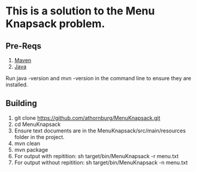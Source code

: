 This is a solution to the Menu Knapsack problem.
================================================

Pre-Reqs
--------
1. [Maven](http://maven.apache.org/)
2. [Java](http://www.oracle.com/technetwork/java/javase/downloads/jdk7u7-downloads-1836413.html)

Run java -version and mvn -version in the command line to ensure they are installed.

Building
--------

1. git clone https://github.com/athornburg/MenuKnapsack.git
2. cd MenuKnapsack
1. Ensure text documents are in the MenuKnapsack/src/main/resources folder in the project.
3. mvn clean
4. mvn package
5. For output with repitition: sh target/bin/MenuKnapsack -r menu.txt
6. For output without repitition: sh target/bin/MenuKnapsack -n menu.txt